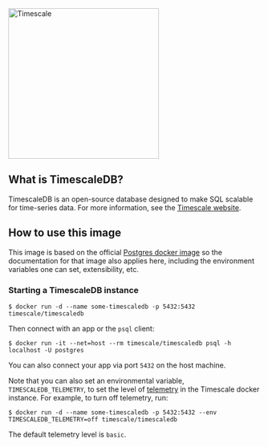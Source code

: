 <img src="http://www.timescale.com/img/timescale-wordmark-blue.svg" alt="Timescale" width="300"/>

## What is TimescaleDB?

TimescaleDB is an open-source database designed to make SQL scalable
for time-series data. For more information, see
the [Timescale website](https://www.timescale.com).

## How to use this image

This image is based on the
official
[Postgres docker image](https://store.docker.com/images/postgres) so
the documentation for that image also applies here, including the
environment variables one can set, extensibility, etc. 

### Starting a TimescaleDB instance

```
$ docker run -d --name some-timescaledb -p 5432:5432 timescale/timescaledb
```

Then connect with an app or the `psql` client:

```
$ docker run -it --net=host --rm timescale/timescaledb psql -h localhost -U postgres
```

You can also connect your app via port `5432` on the host machine.

Note that you can also set an environmental variable, `TIMESCALEDB_TELEMETRY`, to set the level of [telemetry](https://docs.timescale.com/using-timescaledb/telemetry) in the Timescale docker instance. For example, to turn off telemetry, run:

```
$ docker run -d --name some-timescaledb -p 5432:5432 --env TIMESCALEDB_TELEMETRY=off timescale/timescaledb
```

The default telemetry level is `basic`.
